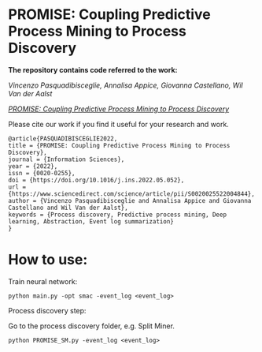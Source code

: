 # PROMISE: Coupling Predictive Process Mining to Process Discovery

**The repository contains code referred to the work:**

*Vincenzo Pasquadibisceglie, Annalisa Appice, Giovanna Castellano, Wil Van der Aalst*

[*PROMISE: Coupling Predictive Process Mining to Process Discovery*](https://www.sciencedirect.com/science/article/pii/S0020025522004844?via%3Dihub)

Please cite our work if you find it useful for your research and work.

```
@article{PASQUADIBISCEGLIE2022,
title = {PROMISE: Coupling Predictive Process Mining to Process Discovery},
journal = {Information Sciences},
year = {2022},
issn = {0020-0255},
doi = {https://doi.org/10.1016/j.ins.2022.05.052},
url = {https://www.sciencedirect.com/science/article/pii/S0020025522004844},
author = {Vincenzo Pasquadibisceglie and Annalisa Appice and Giovanna Castellano and Wil Van der Aalst},
keywords = {Process discovery, Predictive process mining, Deep learning, Abstraction, Event log summarization}
}
```

# How to use:
Train neural network:
```
python main.py -opt smac -event_log <event_log>
```
Process discovery step:

Go to the process discovery folder, e.g. Split Miner.
```
python PROMISE_SM.py -event_log <event_log>
```
